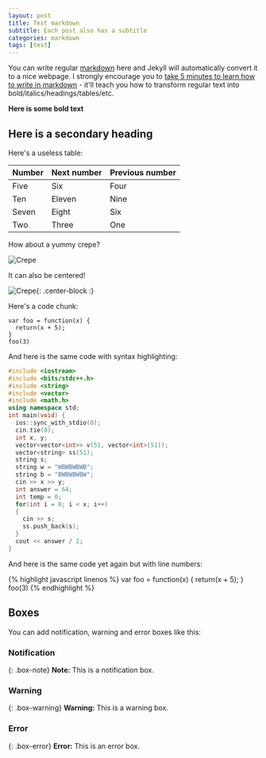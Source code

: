 ```yaml
---
layout: post
title: Test markdown
subtitle: Each post also has a subtitle
categories: markdown
tags: [test]
---
```


You can write regular [markdown](https://markdowntutorial.com/) here and Jekyll will automatically convert it to a nice webpage.  I strongly encourage you to [take 5 minutes to learn how to write in markdown](http://markdowntutorial.com/) - it'll teach you how to transform regular text into bold/italics/headings/tables/etc.

**Here is some bold text**

## Here is a secondary heading

Here's a useless table:

| Number | Next number | Previous number |
| :------ |:--- | :--- |
| Five | Six | Four |
| Ten | Eleven | Nine |
| Seven | Eight | Six |
| Two | Three | One |


How about a yummy crepe?

![Crepe](https://s3-media3.fl.yelpcdn.com/bphoto/cQ1Yoa75m2yUFFbY2xwuqw/348s.jpg)

It can also be centered!

![Crepe](https://s3-media3.fl.yelpcdn.com/bphoto/cQ1Yoa75m2yUFFbY2xwuqw/348s.jpg){: .center-block :}

Here's a code chunk:

~~~
var foo = function(x) {
  return(x + 5);
}
foo(3)
~~~

And here is the same code with syntax highlighting:

```c++
#include <iostream>
#include <bits/stdc++.h>
#include <string>
#include <vector>
#include <math.h>
using namespace std;
int main(void) {
  ios::sync_with_stdio(0);
  cin.tie(0);
  int x, y;
  vector<vector<int>> v(51, vector<int>(51));
  vector<string> ss(51);
  string s;
  string w = "WBWBWBWB";
  string b = "BWBWBWBW";
  cin >> x >> y;
  int answer = 64;
  int temp = 0;
  for(int i = 0; i < x; i++)
  {
    cin >> s;
    ss.push_back(s);
  }
  cout << answer / 2;
}
```

And here is the same code yet again but with line numbers:

{% highlight javascript linenos %}
var foo = function(x) {
  return(x + 5);
}
foo(3)
{% endhighlight %}

## Boxes
You can add notification, warning and error boxes like this:

### Notification

{: .box-note}
**Note:** This is a notification box.

### Warning

{: .box-warning}
**Warning:** This is a warning box.

### Error

{: .box-error}
**Error:** This is an error box.
